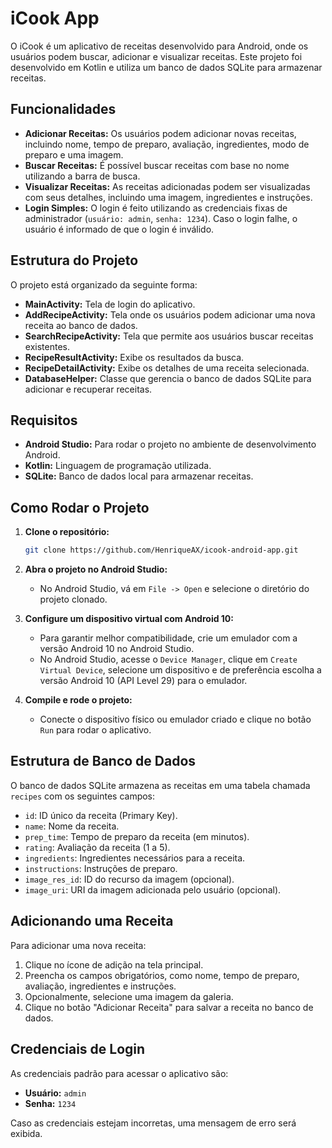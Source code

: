 
# iCook App

O iCook é um aplicativo de receitas desenvolvido para Android, onde os usuários podem buscar, adicionar e visualizar receitas. Este projeto foi desenvolvido em Kotlin e utiliza um banco de dados SQLite para armazenar receitas.

## Funcionalidades

- **Adicionar Receitas:** Os usuários podem adicionar novas receitas, incluindo nome, tempo de preparo, avaliação, ingredientes, modo de preparo e uma imagem.
- **Buscar Receitas:** É possível buscar receitas com base no nome utilizando a barra de busca.
- **Visualizar Receitas:** As receitas adicionadas podem ser visualizadas com seus detalhes, incluindo uma imagem, ingredientes e instruções.
- **Login Simples:** O login é feito utilizando as credenciais fixas de administrador (`usuário: admin`, `senha: 1234`). Caso o login falhe, o usuário é informado de que o login é inválido.

## Estrutura do Projeto

O projeto está organizado da seguinte forma:

- **MainActivity:** Tela de login do aplicativo.
- **AddRecipeActivity:** Tela onde os usuários podem adicionar uma nova receita ao banco de dados.
- **SearchRecipeActivity:** Tela que permite aos usuários buscar receitas existentes.
- **RecipeResultActivity:** Exibe os resultados da busca.
- **RecipeDetailActivity:** Exibe os detalhes de uma receita selecionada.
- **DatabaseHelper:** Classe que gerencia o banco de dados SQLite para adicionar e recuperar receitas.

## Requisitos

- **Android Studio:** Para rodar o projeto no ambiente de desenvolvimento Android.
- **Kotlin:** Linguagem de programação utilizada.
- **SQLite:** Banco de dados local para armazenar receitas.

## Como Rodar o Projeto

1. **Clone o repositório:**
   ```bash
   git clone https://github.com/HenriqueAX/icook-android-app.git
   ```

2. **Abra o projeto no Android Studio:**
   - No Android Studio, vá em `File -> Open` e selecione o diretório do projeto clonado.

3. **Configure um dispositivo virtual com Android 10:**
   - Para garantir melhor compatibilidade, crie um emulador com a versão Android 10 no Android Studio.
   - No Android Studio, acesse o `Device Manager`, clique em `Create Virtual Device`, selecione um dispositivo e de preferência escolha a versão Android 10 (API Level 29) para o emulador.

4. **Compile e rode o projeto:**
   - Conecte o dispositivo físico ou emulador criado e clique no botão `Run` para rodar o aplicativo.

## Estrutura de Banco de Dados

O banco de dados SQLite armazena as receitas em uma tabela chamada `recipes` com os seguintes campos:

- `id`: ID único da receita (Primary Key).
- `name`: Nome da receita.
- `prep_time`: Tempo de preparo da receita (em minutos).
- `rating`: Avaliação da receita (1 a 5).
- `ingredients`: Ingredientes necessários para a receita.
- `instructions`: Instruções de preparo.
- `image_res_id`: ID do recurso da imagem (opcional).
- `image_uri`: URI da imagem adicionada pelo usuário (opcional).

## Adicionando uma Receita

Para adicionar uma nova receita:
1. Clique no ícone de adição na tela principal.
2. Preencha os campos obrigatórios, como nome, tempo de preparo, avaliação, ingredientes e instruções.
3. Opcionalmente, selecione uma imagem da galeria.
4. Clique no botão "Adicionar Receita" para salvar a receita no banco de dados.

## Credenciais de Login

As credenciais padrão para acessar o aplicativo são:
- **Usuário:** `admin`
- **Senha:** `1234`

Caso as credenciais estejam incorretas, uma mensagem de erro será exibida.
